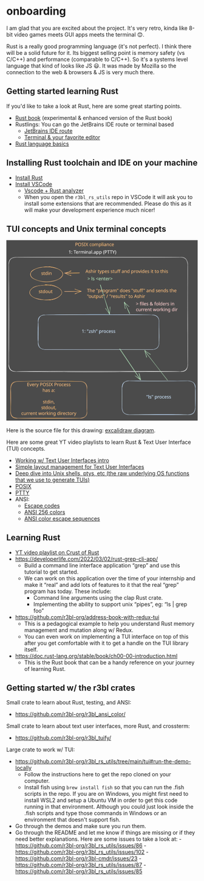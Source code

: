 # onboarding

I am glad that you are excited about the project. It's very retro, kinda like 8-bit video games
meets GUI apps meets the terminal 😊.

Rust is a really good programming language (it's not perfect). I think there will be a solid future
for it. Its biggest selling point is memory safety (vs C/C++) and performance (comparable to C/C++).
So it's a systems level language that kind of looks like JS 😃. It was made by Mozilla so the
connection to the web & browsers & JS is very much there.

## Getting started learning Rust

If you'd like to take a look at Rust, here are some great starting points.

- [Rust book](https://rust-book.cs.brown.edu/) (experimental & enhanced version of the Rust book)
- Rustlings: You can go the JetBrains IDE route or terminal based
  - [JetBrains IDE route](https://plugins.jetbrains.com/plugin/16631-learn-rust/)
  - [Terminal & your favorite editor](https://github.com/rust-lang/rustlings)
- [Rust language basics](https://www.youtube.com/playlist?list=PLP2yfE2-FXdQmXLvrQ5QN64enbF_KCYQW)

## Installing Rust toolchain and IDE on your machine

- [Install Rust](<[https://www.rust-lang.org/tools/install](https://www.rust-lang.org/learn/get-started)>)
- [Install VSCode](https://code.visualstudio.com)
  - [Vscode + Rust analyzer](https://code.visualstudio.com/docs/languages/rust)
  - When you open the `r3bl_rs_utils` repo in VSCode it will ask you to install some extensions that
    are recommended. Please do this as it will make your development experience much nicer!

## TUI concepts and Unix terminal concepts

![](docs/terminal-overview-posix.svg)

Here is the source file for this drawing:
[excalidraw diagram](docs/terminal-overview-posix.excalidraw).

Here are some great YT video playlists to learn Rust & Text User Interface (TUI) concepts.

- [Working w/ Text User Interfaces intro](https://www.youtube.com/playlist?list=PLP2yfE2-FXdQw0I6O4YdIX_mzBeF5TDdv)
- [Simple layout management for Text User Interfaces](https://www.youtube.com/playlist?list=PLkkNzJtrmgs1ISu3407av-QhocYZAduYv)
- [Deep dive into Unix shells, ptys, etc (the raw underlying OS functions that we use to generate TUIs)](https://www.youtube.com/playlist?list=PLFAC320731F539902)
- [POSIX](https://en.wikipedia.org/wiki/POSIX)
- [PTTY](https://en.wikipedia.org/wiki/Pseudoterminal)
- ANSI:
  - [Escape codes](https://notes.burke.libbey.me/ansi-escape-codes/)
  - [ANSI 256 colors](https://www.ditig.com/256-colors-cheat-sheet)
  - [ANSI color escape sequences](https://stackoverflow.com/questions/4842424/list-of-ansi-color-escape-sequences)

## Learning Rust

- [YT video playlist on Crust of Rust](https://www.youtube.com/playlist?list=PLqbS7AVVErFiWDOAVrPt7aYmnuuOLYvOa)
- https://developerlife.com/2022/03/02/rust-grep-cli-app/
  - Build a command line interface application “grep” and use this tutorial to get started.
  - We can work on this application over the time of your internship and make it “real” and add lots
    of features to it that the real “grep” program has today. These include:
    - Command line arguments using the clap Rust crate.
    - Implementing the ability to support unix “pipes”, eg: “ls | grep foo”
- https://github.com/r3bl-org/address-book-with-redux-tui
  - This is a pedagogical example to help you understand Rust memory management and mutation along
    w/ Redux.
  - You can even work on implementing a TUI interface on top of this after you get comfortable with
    it to get a handle on the TUI library itself.
- https://doc.rust-lang.org/stable/book/ch00-00-introduction.html
  - This is the Rust book that can be a handy reference on your journey of learning Rust.

## Getting started w/ the r3bl crates

Small crate to learn about Rust, testing, and ANSI:
- https://github.com/r3bl-org/r3bl_ansi_color/

Small crate to learn about text user interfaces, more Rust, and crossterm:
- https://github.com/r3bl-org/r3bl_tuify/

Large crate to work w/ TUI:
- https://github.com/r3bl-org/r3bl_rs_utils/tree/main/tui#run-the-demo-locally
  - Follow the instructions here to get the repo cloned on your computer.
  - Install fish using `brew install fish` so that you can run the .fish scripts in the repo. If you
    are on Windows, you might first need to install WSL2 and setup a Ubuntu VM in order to get this
    code running in that environment. Although you could just look inside the .fish scripts and type
    those commands in Windows or an environment that doesn't support fish.
- Go through the demos and make sure you run them.
- Go through the README and let me know if things are missing or if they need better explanations.
  Here are some issues to take a look at: - https://github.com/r3bl-org/r3bl_rs_utils/issues/86 -
  https://github.com/r3bl-org/r3bl_rs_utils/issues/102 -
  https://github.com/r3bl-org/r3bl-cmdr/issues/23 -
  https://github.com/r3bl-org/r3bl_rs_utils/issues/87 -
  https://github.com/r3bl-org/r3bl_rs_utils/issues/85
